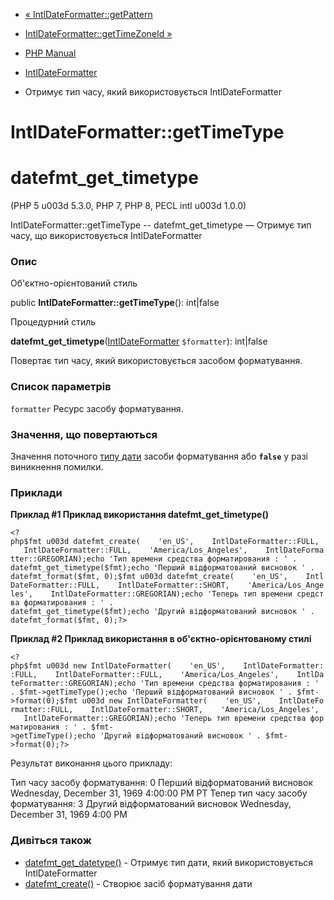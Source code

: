 - [« IntlDateFormatter::getPattern](intldateformatter.getpattern.md)
- [IntlDateFormatter::getTimeZoneId
»](intldateformatter.gettimezoneid.md)

- [PHP Manual](index.md)
- [IntlDateFormatter](class.intldateformatter.md)
- Отримує тип часу, який використовується IntlDateFormatter

# IntlDateFormatter::getTimeType

# datefmt_get_timetype

(PHP 5 u003d 5.3.0, PHP 7, PHP 8, PECL intl u003d 1.0.0)

IntlDateFormatter::getTimeType -- datefmt_get_timetype — Отримує тип
часу, що використовується IntlDateFormatter

### Опис

Об'єктно-орієнтований стиль

public **IntlDateFormatter::getTimeType**(): int\|false

Процедурний стиль

**datefmt_get_timetype**([IntlDateFormatter](class.intldateformatter.md)
`$formatter`): int\|false

Повертає тип часу, який використовується засобом форматування.

### Список параметрів

`formatter`
Ресурс засобу форматування.

### Значення, що повертаються

Значення поточного [типу
дати](class.intldateformatter.md#intl.intldateformatter-constants)
засоби форматування або **`false`** у разі виникнення помилки.

### Приклади

**Приклад #1 Приклад використання **datefmt_get_timetype()****

` <?php$fmt u003d datefmt_create(    'en_US',    IntlDateFormatter::FULL,    IntlDateFormatter::FULL,    'America/Los_Angeles',    IntlDateFormatter::GREGORIAN);echo 'Тип времени средства форматирования : ' . datefmt_get_timetype($fmt);echo 'Перший відформатований висновок ' . datefmt_format($fmt, 0);$fmt u003d datefmt_create(    'en_US',    IntlDateFormatter::FULL,    IntlDateFormatter::SHORT,    'America/Los_Angeles',    IntlDateFormatter::GREGORIAN);echo 'Теперь тип времени средства форматирования : ' . datefmt_get_timetype($fmt);echo 'Другий відформатований висновок ' . datefmt_format($fmt, 0);?> `

**Приклад #2 Приклад використання в об'єктно-орієнтованому стилі**

` <?php$fmt u003d new IntlDateFormatter(    'en_US',    IntlDateFormatter::FULL,    IntlDateFormatter::FULL,    'America/Los_Angeles',    IntlDateFormatter::GREGORIAN);echo 'Тип времени средства форматирования : ' . $fmt->getTimeType();echo 'Перший відформатований висновок ' . $fmt->format(0);$fmt u003d new IntlDateFormatter(    'en_US',    IntlDateFormatter::FULL,    IntlDateFormatter::SHORT,    'America/Los_Angeles',    IntlDateFormatter::GREGORIAN);echo 'Теперь тип времени средства форматирования : ' . $fmt->getTimeType();echo 'Другий відформатований висновок ' . $fmt->format(0);?> `

Результат виконання цього прикладу:

Тип часу засобу форматування: 0
Перший відформатований висновок Wednesday, December 31, 1969 4:00:00 PM PT
Тепер тип часу засобу форматування: 3
Другий відформатований висновок Wednesday, December 31, 1969 4:00 PM

### Дивіться також

- [datefmt_get_datetype()](intldateformatter.getdatetype.md) -
Отримує тип дати, який використовується IntlDateFormatter
- [datefmt_create()](intldateformatter.create.md) - Створює засіб
форматування дати
